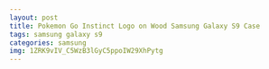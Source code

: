 ```yaml
---
layout: post
title: Pokemon Go Instinct Logo on Wood Samsung Galaxy S9 Case
tags: samsung galaxy s9
categories: samsung
img: 1ZRK9vIV_C5WzB3lGyC5ppoIW29XhPytg
---
```

